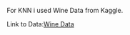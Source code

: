 For KNN i used Wine Data from Kaggle. 

Link to Data:[Wine Data](https://www.kaggle.com/datasets/yasserh/wine-quality-dataset)